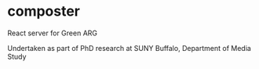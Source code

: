 # composter
React server for Green ARG

Undertaken as part of PhD research at SUNY Buffalo, Department of Media Study